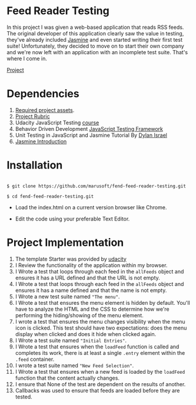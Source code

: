 # Feed Reader Testing

In this project I was given a web-based application that reads RSS feeds. The original developer of this application clearly saw the value in testing, they've already included [Jasmine](http://jasmine.github.io/) and even started writing their first test suite! Unfortunately, they decided to move on to start their own company and we're now left with an application with an incomplete test suite. That's where I come in.

[Project](https://marusoft.github.io/fend-feed-reader-testing/)

# Dependencies

1. [Required project assets](http://github.com/udacity/frontend-nanodegree-feedreader).
2. [Project Rubric](https://review.udacity.com/#!/projects/3442558598/rubric)
3. Udacity JavaScript Testing [course](https://www.udacity.com/course/ud549)
4. Behavior Driven Development [JavaScript Testing Framework ](https://jasmine.github.io/)
5. Unit Testing in JavaScript and Jasmine Tutorial By [Dylan Israel](https://www.youtube.com/watch?v=h2eWfvcAOTI)
6. [Jasmine Introduction](https://jasmine.github.io/2.1/introduction.html)

# Installation

```

$ git clone https://github.com/marusoft/fend-feed-reader-testing.git

```

```
$ cd fend-feed-reader-testing.git

```

* Load the index.html on a current version browser like Chrome.

* Edit the code using your preferable Text Editor.


# Project Implementation

1. The template Starter was provided by [udacity](http://github.com/udacity/frontend-nanodegree-feedreader)
2. I Review the functionality of the application within my browser.
3. I Wrote a test that loops through each feed in the `allFeeds` object and ensures it has a URL defined and that the URL is not empty.
4. I Wrote a test that loops through each feed in the `allFeeds` object and ensures it has a name defined and that the name is not empty.
5. I Wrote a new test suite named `"The menu"`.
6. I Wrote a test that ensures the menu element is hidden by default. You'll have to analyze the HTML and the CSS to determine how we're performing the hiding/showing of the menu element.
7. I wrote a test that ensures the menu changes visibility when the menu icon is clicked. This test should have two expectations: does the menu display when clicked and does it hide when clicked again.
8. I Wrote a test suite named `"Initial Entries"`.
9. I Wrote a test that ensures when the `loadFeed` function is called and completes its work, there is at least a single `.entry` element within the `.feed` container.
10. I wrote a test suite named `"New Feed Selection"`.
11. I Wrote a test that ensures when a new feed is loaded by the `loadFeed` function that the content actually changes.
12. I ensure that None of the test are dependent on the results of another.
13. Callbacks was used to ensure that feeds are loaded before they are tested.
